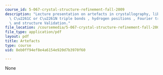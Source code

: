 ```yaml
---
course_id: 5-067-crystal-structure-refinement-fall-2009
description: "Lecture presentation on artefacts in crystallography, libration, short\
  \ C\u2261C or C\u2261N triple bonds , hydrogen positions , Fourier truncation ripples,\
  \ and structure Validation."
file_location: /coursemedia/5-067-crystal-structure-refinement-fall-2009/8eb0ff94ef8e4a6154e920d7b3970f60_MIT5_067F09_lec6_artefact.pdf
file_type: application/pdf
layout: pdf
title: Artefacts
type: course
uid: 8eb0ff94ef8e4a6154e920d7b3970f60

---
```

None